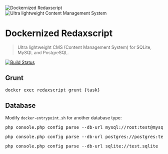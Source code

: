 ![Dockernized Redaxscript](https://dummyimage.com/1000x300/323e4c/ffffff&text=Dockernized+Redaxscript)
![Ultra lightweight Content Management System](http://dummyimage.com/1000x100/323e4c/ffffff&text=Ultra+lightweight+Content+Management+System)


Dockernized Redaxscript
=======================

> Ultra lightweight CMS (Content Management System) for SQLite, MySQL and PostgreSQL.

[![Build Status](https://img.shields.io/travis/redaxmedia/docker-redaxscript.svg?style=flat)](https://travis-ci.org/redaxmedia/docker-redaxscript)


Grunt
-----

<pre>docker exec redaxscript grunt {task}</pre>


Database
--------

Modify <code>docker-entrypoint.sh</code> for another database type:

<pre>php console.php config parse --db-url mysql://root:test@mysql/test</pre>

<pre>php console.php config parse --db-url postgres://postgres:test@pgsql/test</pre>

<pre>php console.php config parse --db-url sqlite://test.sqlite</pre>
